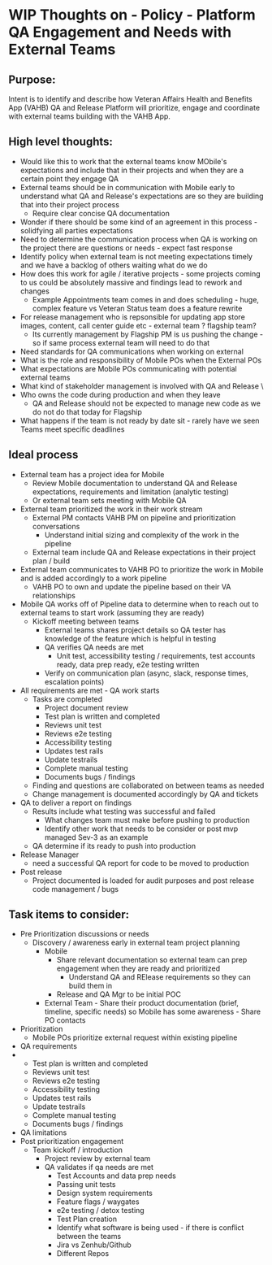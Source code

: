 # WIP Thoughts on - Policy - Platform QA Engagement and Needs with External Teams

## Purpose: 
Intent is to identify and describe how Veteran Affairs Health and Benefits App (VAHB) QA and Release Platform will prioritize, engage and coordinate with external teams building with the VAHB App. 

## High level thoughts: 
- Would like this to work that the external teams know MObile's expectations and include that in their projects and when they are a certain point they engage QA 
- External teams should be in communication with Mobile early to understand what QA and Release's expectations are so they are building that into their project process
  - Require clear concise QA documentation
- Wonder if there should be some kind of an agreement in this process - solidfying all parties expectations     
- Need to determine the communication process when QA is working on the project there are questions or needs - expect fast response 
- Identify policy when external team is not meeting expectations timely and we have a backlog of others waiting what do we do 
- How does this work for agile / iterative projects - some projects coming to us could be absolutely massive and findings lead to rework and changes
   - Example Appointments team comes in and does scheduling - huge, complex feature vs Veteran Status team does a feature rewrite  
- For release management who is repsonsible for updating app store images, content, call center guide etc - external team ? flagship team?
   - Its currently management by Flagship PM is us pushing the change - so if same process external team will need to do that  
- Need standards for QA communications when working on external 
- What is the role and responsibility of Mobile POs when the External POs
- What expectations are Mobile POs communicating with potential external teams
- What kind of stakeholder management is involved with QA and Release \
- Who owns the code during production and when they leave
    - QA and Release should not be expected to manage new code as we do not do that today for Flagship
- What happens if the team is not ready by date sit - rarely have we seen Teams meet specific deadlines   
  
## Ideal process
- External team has a project idea for Mobile
   - Review Mobile documentation to understand QA and Release expectations, requirements and limitation (analytic testing)
   - Or external team sets meeting with Mobile QA 
- External team prioritized the work in their work stream 
   - External PM contacts VAHB PM on pipeline and prioritization conversations
     - Understand initial sizing and complexity of the work in the pipeline  
   - External team include QA and Release expectations in their project plan / build 
- External team communicates to VAHB PO to prioritize the work in Mobile and is added accordingly to a work pipeline
  - VAHB PO to own and update the pipeline based on their VA relationships 
- Mobile QA works off of Pipeline data to determine when to reach out to external teams to start work (assuming they are ready) 
   - Kickoff meeting between teams
     - External teams shares project details so QA tester has knowledge of the feature which is helpful in testing
     - QA verifies QA needs are met
        - Unit test, accessibility testing / requirements, test accounts ready, data prep ready, e2e testing written
     - Verify on communication plan (async, slack, response times, escalation points)        
- All requirements are met - QA work starts
   - Tasks are completed 
     - Project document review
     - Test plan is written and completed 
     - Reviews unit test
     - Reviews e2e testing
     - Accessibility testing 
     - Updates test rails
     - Update testrails
     - Complete manual testing
     - Documents bugs / findings 
   - Finding and questions are collaborated on between teams as needed
   - Change management is documented accordingly by QA and tickets 
 - QA to deliver a report on findings  
   -  Results include what testing was successful and failed  
      -  What changes team must make before pushing to production 
      -  Identify other work that needs to be consider or post mvp managed Sev-3 as an example
   - QA determine if its ready to push into production
 - Release Manager
   - need a successful QA report for code to be moved to production
 - Post release
   - Project documented is loaded for audit purposes and post release code management / bugs     


## Task items to consider: 
- Pre Prioritization discussions or needs
    - Discovery / awareness early in external team project planning  
        - Mobile
            - Share relevant documentation so external team can prep engagement when they are ready and prioritized
              - Understand QA and RElease requirements so they can build them in  
            - Release and QA Mgr to be initial POC
       - External Team
             - Share their product documentation (brief, timeline, specific needs) so Mobile has some awareness 
             - Share PO contacts
- Prioritization
    - Mobile POs prioritize external request within existing pipeline
- QA requirements
-   - Test plan is written and completed 
     - Reviews unit test
     - Reviews e2e testing
     - Accessibility testing 
     - Updates test rails
     - Update testrails
     - Complete manual testing
     - Documents bugs / findings
- QA limitations 
- Post prioritization engagement
    - Team kickoff / introduction 
      - Project review by external team 
      - QA validates if qa needs are met 
         - Test Accounts and data prep needs
         - Passing unit tests
         - Design system requirements
         - Feature flags / waygates
         - e2e testing / detox testing
         - Test Plan creation 
        - Identify what software is being used - if there is conflict between the teams
         - Jira vs Zenhub/Github
         - Different Repos    



 

